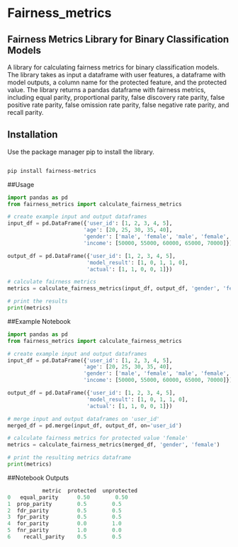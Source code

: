 # Fairness_metrics

## Fairness Metrics Library for Binary Classification Models
A library for calculating fairness metrics for binary classification models. The library takes as input a dataframe with user features, a dataframe with model outputs, a column name for the protected feature, and the protected value. The library returns a pandas dataframe with fairness metrics, including equal parity, proportional parity, false discovery rate parity, false positive rate parity, false omission rate parity, false negative rate parity, and recall parity.

## Installation
Use the package manager pip to install the library.

```bash

pip install fairness-metrics

```
##Usage

```python
import pandas as pd
from fairness_metrics import calculate_fairness_metrics

# create example input and output dataframes
input_df = pd.DataFrame({'user_id': [1, 2, 3, 4, 5],
                        'age': [20, 25, 30, 35, 40],
                        'gender': ['male', 'female', 'male', 'female', 'male'],
                        'income': [50000, 55000, 60000, 65000, 70000]})

output_df = pd.DataFrame({'user_id': [1, 2, 3, 4, 5],
                         'model_result': [1, 0, 1, 1, 0],
                         'actual': [1, 1, 0, 0, 1]})

# calculate fairness metrics
metrics = calculate_fairness_metrics(input_df, output_df, 'gender', 'female')

# print the results
print(metrics)
```

##Example Notebook
```python
import pandas as pd
from fairness_metrics import calculate_fairness_metrics

# create example input and output dataframes
input_df = pd.DataFrame({'user_id': [1, 2, 3, 4, 5],
                        'age': [20, 25, 30, 35, 40],
                        'gender': ['male', 'female', 'male', 'female', 'male'],
                        'income': [50000, 55000, 60000, 65000, 70000]})

output_df = pd.DataFrame({'user_id': [1, 2, 3, 4, 5],
                         'model_result': [1, 0, 1, 1, 0],
                         'actual': [1, 1, 0, 0, 1]})

# merge input and output dataframes on 'user_id'
merged_df = pd.merge(input_df, output_df, on='user_id')

# calculate fairness metrics for protected value 'female'
metrics = calculate_fairness_metrics(merged_df, 'gender', 'female')

# print the resulting metrics dataframe
print(metrics)
```
##Notebook Outputs
```python
           metric  protected  unprotected
0   equal_parity      0.50        0.50
1  prop_parity        0.5        0.5
2  fdr_parity         0.5        0.5
3  fpr_parity         0.5        0.5
4  for_parity         0.0        1.0
5  fnr_parity         1.0        0.0
6    recall_parity    0.5        0.5
```


